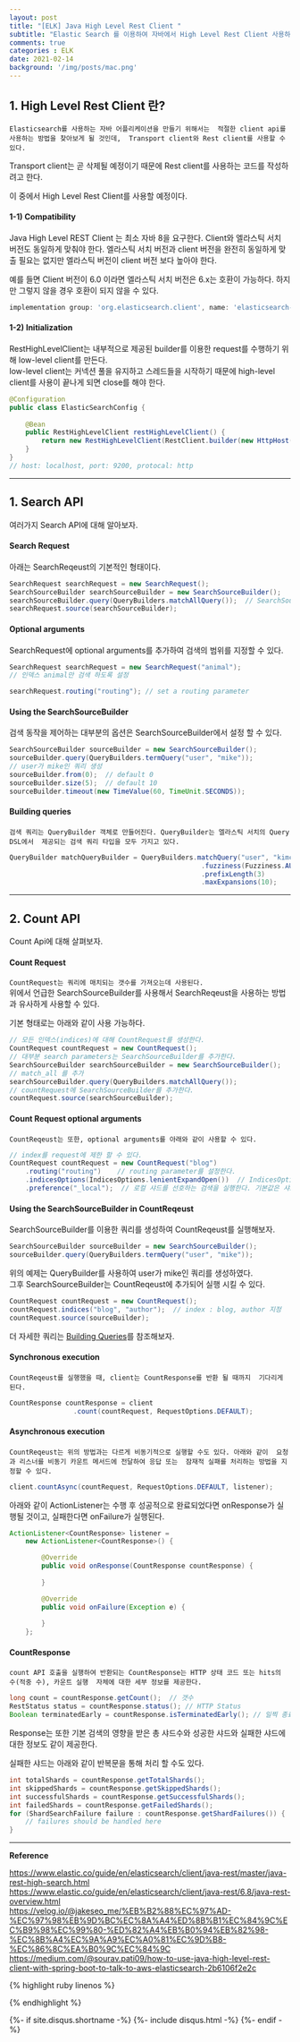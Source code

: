 ```yaml
---
layout: post
title: "[ELK] Java High Level Rest Client "
subtitle: "Elastic Search 를 이용하여 자바에서 High Level Rest Client 사용하기"    
comments: true
categories : ELK
date: 2021-02-14
background: '/img/posts/mac.png'
---
```


## 1. High Level Rest Client 란?   

`Elasticsearch를 사용하는 자바 어플리케이션을 만들기 위해서는 
적절한 client api를 사용하는 방법을 찾아보게 될 것인데, 
    Transport client와 Rest client를 사용할 수 있다.`   

Transport client는 곧 삭제될 예정이기 때문에 Rest client를 사용하는 코드를 
작성하려고 한다. 

이 중에서 High Level Rest Client를 사용할 예정이다. 

#### 1-1) Compatibility     

Java High Level REST Client 는 최소 자바 8을 요구한다. Client와 엘라스틱 서치 버전도 
동일하게 맞춰야 한다. 엘라스틱 서치 버전과 client 버전을 완전히 동일하게 맞출 필요는 없지만
엘라스틱 버전이 client 버전 보다 높아야 한다.

예를 들면 Client 버전이 6.0 이라면 엘라스틱 서치 버전은 6.x는 호환이 가능하다. 하지만 그렇지 
않을 경우 호환이 되지 않을 수 있다.   

```groovy
implementation group: 'org.elasticsearch.client', name: 'elasticsearch-rest-high-level-client', version: '6.8.2'   
```

#### 1-2) Initialization      

RestHighLevelClient는 내부적으로 제공된 builder를 이용한 request를 수행하기 위해 low-level client를 만든다.    
low-level client는 커넥션 풀을 유지하고 스레드들을 시작하기 때문에 high-level client를 
사용이 끝나게 되면 close를 해야 한다. 


```java
@Configuration   
public class ElasticSearchConfig {
    
    @Bean
    public RestHighLevelClient restHighLevelClient() {
        return new RestHighLevelClient(RestClient.builder(new HttpHost(host, port, protocal)));
    }
}
// host: localhost, port: 9200, protocal: http
```


- - - 


## 1. Search API   

여러가지 Search API에 대해 알아보자.   

#### Search Request   

아래는 SearchReqeust의 기본적인 형태이다.  

```java
SearchRequest searchRequest = new SearchRequest(); 
SearchSourceBuilder searchSourceBuilder = new SearchSourceBuilder(); 
searchSourceBuilder.query(QueryBuilders.matchAllQuery());  // SearchSourceBuilder에 모든 쿼리 추가 
searchRequest.source(searchSourceBuilder); 
```

#### Optional arguments   

SearchRequest에 optional arguments를 추가하여 검색의 범위를 지정할 수 있다.   

```java
SearchRequest searchRequest = new SearchRequest("animal");
// 인덱스 animal만 검색 하도록 설정   
```

```java
searchRequest.routing("routing"); // set a routing parameter   
```


#### Using the SearchSourceBuilder   

검색 동작을 제어하는 대부분의 옵션은 SearchSourceBuilder에서 설정 할 수 있다.   

```java
SearchSourceBuilder sourceBuilder = new SearchSourceBuilder(); 
sourceBuilder.query(QueryBuilders.termQuery("user", "mike")); 
// user가 mike인 쿼리 생성   
sourceBuilder.from(0);  // default 0 
sourceBuilder.size(5);  // default 10 
sourceBuilder.timeout(new TimeValue(60, TimeUnit.SECONDS)); 
```

#### Building queries   

`검색 쿼리는 QueryBuilder 객체로 만들어진다. QueryBuilder는 엘라스틱 서치의 Query DSL에서 
제공되는 검색 쿼리 타입을 모두 가지고 있다.`   

```java
QueryBuilder matchQueryBuilder = QueryBuilders.matchQuery("user", "kimchy")
                                                .fuzziness(Fuzziness.AUTO)
                                                .prefixLength(3)
                                                .maxExpansions(10);
```

- - - 

## 2. Count API    

Count Api에 대해 살펴보자.   

#### Count Request   

`CountRequest는 쿼리에 매치되는 갯수를 가져오는데 사용된다.`    
위에서 언급한 SearchSourceBuilder를 사용해서 SearchReqeust을 사용하는 방법과 
유사하게 사용할 수 있다.   

기본 형태로는 아래와 같이 사용 가능하다.   

```java
// 모든 인덱스(indices)에 대해 CountRequest를 생성한다.
CountRequest countRequest = new CountRequest();
// 대부분 search parameters는 SearchSourceBuilder를 추가한다.   
SearchSourceBuilder searchSourceBuilder = new SearchSourceBuilder();
// match_all 를 추가 
searchSourceBuilder.query(QueryBuilders.matchAllQuery());
// countRequest에 SearchSourceBuilder를 추가한다.  
countRequest.source(searchSourceBuilder);
```

#### Count Request optional arguments   

`CountReqeust는 또한, optional arguments를 아래와 같이 사용할 수 있다.`      

```java
// index를 request에 제한 할 수 있다.   
CountRequest countRequest = new CountRequest("blog") 
    .routing("routing")    // routing parameter를 설정한다.   
    .indicesOptions(IndicesOptions.lenientExpandOpen())  // IndicesOptions 설정은 사용 할 수 없는 인덱스가 확인되는 방식과 와일드 카드식이 확장되는 방식을 제어한다.   
    .preference("_local");  // 로컬 샤드를 선호하는 검색을 실행한다. 기본값은 샤드 전체에서 무작위로 하는 것.   
```


#### Using the SearchSourceBuilder in CountReqeust   

SearchSourceBuilder를 이용한 쿼리를 생성하여 CountReqeust를 실행해보자.    

```java
SearchSourceBuilder sourceBuilder = new SearchSourceBuilder(); 
sourceBuilder.query(QueryBuilders.termQuery("user", "mike"));
```

위의 예제는 QueryBuilder를 사용하여 user가 mike인 쿼리를 생성하였다.   
그후 SearchSourceBuilder는 CountReqeust에 추가되어 실행 시킬 수 있다.   

```java
CountRequest countRequest = new CountRequest();
countRequest.indices("blog", "author");  // index : blog, author 지정     
countRequest.source(sourceBuilder);
```



더 자세한 쿼리는 [Building Queries](https://www.elastic.co/guide/en/elasticsearch/client/java-rest/master/java-rest-high-query-builders.html)를 
참조해보자.   


#### Synchronous execution   

`CountReqeust를 실행했을 때, client는 CountResponse를 반환 될 때까지 
기다리게 된다.`

```java
CountResponse countResponse = client
                .count(countRequest, RequestOptions.DEFAULT);
```

#### Asynchronous execution    

`CountReqeust는 위의 방법과는 다르게 비동기적으로 실행할 수도 있다. 아래와 같이 
요청과 리스너를 비동기 카운트 메서드에 전달하여 응답 또는 
잠재적 실패를 처리하는 방법을 지정할 수 있다.`    

```java
client.countAsync(countRequest, RequestOptions.DEFAULT, listener);
```

아래와 같이 ActionListener는 수행 후 성공적으로 완료되었다면 onResponse가 실행될 것이고, 
    실패한다면 onFailure가 실행된다.   

```java
ActionListener<CountResponse> listener =
    new ActionListener<CountResponse>() {

        @Override
        public void onResponse(CountResponse countResponse) {
            
        }

        @Override
        public void onFailure(Exception e) {
            
        }
    };
```


#### CountResponse    

`count API 호출을 실행하여 반환되는 CountResponse는 HTTP 상태 코드 또는 hits의 수(적중 수), 카운트 실행 
자체에 대한 세부 정보를 제공한다.`     

```java
long count = countResponse.getCount();  // 갯수 
RestStatus status = countResponse.status(); // HTTP Status 
Boolean terminatedEarly = countResponse.isTerminatedEarly(); // 일찍 종료되었는지 여부   
```

Response는 또한 기본 검색의 영향을 받은 총 샤드수와 성공한 샤드와 
실패한 샤드에 대한 정보도 같이 제공한다. 

실패한 샤드는 아래와 같이 반복문을 통해 처리 할 수도 있다.   

```java
int totalShards = countResponse.getTotalShards();
int skippedShards = countResponse.getSkippedShards();
int successfulShards = countResponse.getSuccessfulShards();
int failedShards = countResponse.getFailedShards();
for (ShardSearchFailure failure : countResponse.getShardFailures()) {
    // failures should be handled here
}
```



- - - 

**Reference**    

<https://www.elastic.co/guide/en/elasticsearch/client/java-rest/master/java-rest-high-search.html>   
<https://www.elastic.co/guide/en/elasticsearch/client/java-rest/6.8/java-rest-overview.html>   
<https://velog.io/@jakeseo_me/%EB%B2%88%EC%97%AD-%EC%97%98%EB%9D%BC%EC%8A%A4%ED%8B%B1%EC%84%9C%EC%B9%98%EC%99%80-%ED%82%A4%EB%B0%94%EB%82%98-%EC%8B%A4%EC%9A%A9%EC%A0%81%EC%9D%B8-%EC%86%8C%EA%B0%9C%EC%84%9C>   
<https://medium.com/@sourav.pati09/how-to-use-java-high-level-rest-client-with-spring-boot-to-talk-to-aws-elasticsearch-2b6106f2e2c>    


{% highlight ruby linenos %}

{% endhighlight %}


{%- if site.disqus.shortname -%}
    {%- include disqus.html -%}
{%- endif -%}

